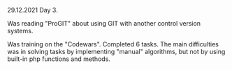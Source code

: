 29.12.2021
Day 3.

Was reading "ProGIT" about using GIT with another control version systems. 

Was training on the "Codewars".
Completed 6 tasks.
The main difficulties was in solving tasks by implementing "manual" algorithms, but not by using built-in php functions and methods.
